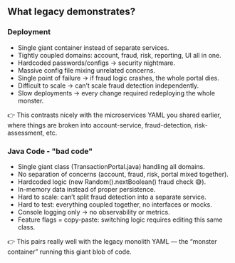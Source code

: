 ## What legacy demonstrates?

### Deployment

- Single giant container instead of separate services.
- Tightly coupled domains: account, fraud, risk, reporting, UI all in one.
- Hardcoded passwords/configs → security nightmare.
- Massive config file mixing unrelated concerns.
- Single point of failure → if fraud logic crashes, the whole portal dies.
- Difficult to scale → can’t scale fraud detection independently.
- Slow deployments → every change required redeploying the whole monster.

👉 This contrasts nicely with the microservices YAML you shared earlier, where things are broken into account-service, fraud-detection, risk-assessment, etc.

### Java Code - "bad code"

- Single giant class (TransactionPortal.java) handling all domains.
- No separation of concerns (account, fraud, risk, portal mixed together).
- Hardcoded logic (new Random().nextBoolean() fraud check 😅).
- In-memory data instead of proper persistence.
- Hard to scale: can’t split fraud detection into a separate service.
- Hard to test: everything coupled together, no interfaces or mocks.
- Console logging only → no observability or metrics.
- Feature flags = copy-paste: switching logic requires editing this same class.

👉 This pairs really well with the legacy monolith YAML — the “monster container” running this giant blob of code.